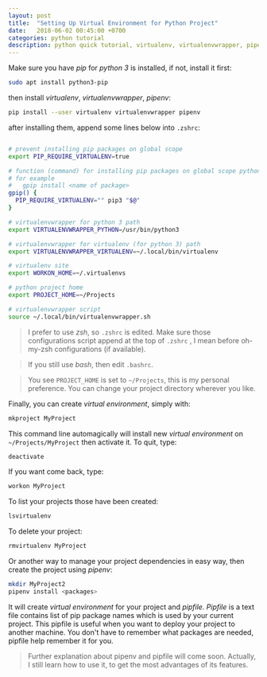 ```yaml
---
layout: post
title:  "Setting Up Virtual Environment for Python Project"
date:   2018-06-02 00:45:00 +0700
categories: python tutorial
description: python quick tutorial, virtualenv, virtualenvwrapper, pipenv
---
```


Make sure you have _pip_ for _python 3_ is installed, if not, install it first:
``` sh
sudo apt install python3-pip
```
then install _virtualenv_, _virtualenvwrapper_, _pipenv_:
``` sh
pip install --user virtualenv virtualenvwrapper pipenv
```
after installing them, append some lines below into `.zshrc`:

``` sh

# prevent installing pip packages on global scope
export PIP_REQUIRE_VIRTUALENV=true

# function (command) for installing pip packages on global scope python3
# for example
#   gpip install <name of package>
gpip() {
  PIP_REQUIRE_VIRTUALENV="" pip3 "$@"
}

# virtualenvwrapper for python 3 path
export VIRTUALENVWRAPPER_PYTHON=/usr/bin/python3

# virtualenvwrapper for virtualenv (for python 3) path
export VIRTUALENVWRAPPER_VIRTUALENV=~/.local/bin/virtualenv

# virtualenv site
export WORKON_HOME=~/.virtualenvs

# python project home
export PROJECT_HOME=~/Projects

# virtualenvwrapper script
source ~/.local/bin/virtualenvwrapper.sh
```

> I prefer to use _zsh_, so `.zshrc` is edited. Make sure those configurations script append at the top of `.zshrc` , I mean before oh-my-zsh configurations (if available).

> If you still use _bash_, then edit `.bashrc`.

> You see `PROJECT_HOME` is set to `~/Projects`, this is my personal preference. You can change your project directory wherever you like.

Finally, you can create _virtual environment_, simply with:
``` sh
mkproject MyProject
```

This command line automagically will install new _virtual environment_ on `~/Projects/MyProject` then activate it. To quit, type:
``` sh
deactivate
```

If you want come back, type:
``` sh
workon MyProject
```

To list your projects those have been created:
``` sh
lsvirtualenv
```

To delete your project:
``` sh
rmvirtualenv MyProject
```

Or another way to manage your project dependencies in easy way, then create the project using _pipenv_:
``` sh
mkdir MyProject2
pipenv install <packages>
```
It will create _virtual environment_ for your project and _pipfile_. _Pipfile_ is a text file contains list of pip package names which is used by your current project. This pipfile is useful when you want to deploy your project to another machine. You don't have to remember what packages are needed, pipfile help remember it for you.
> Further explanation about pipenv  and pipfile will come soon. Actually, I still learn how to use it, to get the most advantages of its features.
